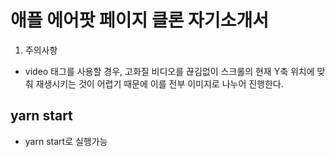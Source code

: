 #  애플 에어팟 페이지 클론 자기소개서
1. 주의사항
- video 태그를 사용할 경우, 고화질 비디오를 끊김없이 스크롤의 현재 Y축 위치에 맞춰 재생시키는 것이 어렵기 때문에 이를 전부 이미지로 나누어 진행한다.

## yarn start
- yarn start로 실행가능